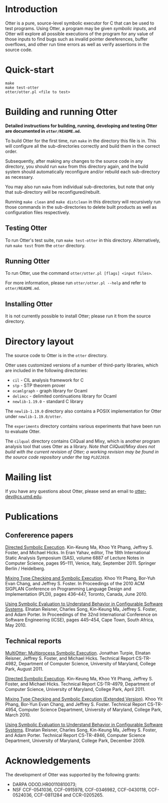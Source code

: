 Introduction
============

Otter is a pure, source-level symbolic executor for C that can be used to
test programs. Using Otter, a program may be given _symbolic inputs_, and
Otter will explore all possible executions of the program for any value of
those inputs to find bugs such as invalid pointer dereferences, buffer
overflows, and other run time errors as well as verify assertions in the
source code.


Quick-start
=================

    make
    make test-otter
    otter/otter.pl <file to test>


Building and running Otter
==========================

**Detailed instructions for building, running, developing and testing Otter
are documented in `otter/README.md`.**

To build Otter for the first time, run `make` in the directory this file is in.
This will configure all the sub-directories correctly and build them in the
correct order.

Subsequently, after making any changes to the source code in any directory,
you should run `make` from this directory again, and the build system
should automatically reconfigure and/or rebuild each sub-directory as
necessary.

You may also run `make` from individual sub-directories, but note that only
that sub-directory will be reconfigured/rebuilt.

Running `make clean` and `make distclean` in this directory will recursively
run those commands in the sub-directories to delete built products as well
as configuration files respectively.


Testing Otter
-------------

To run Otter's test suite, run `make test-otter` in this directory.
Alternatively, run `make test` from the `otter` directory.


Running Otter
-------------

To run Otter, use the command `otter/otter.pl [flags] <input files>`.

For more information, please run `otter/otter.pl --help` and refer to
`otter/README.md`.


Installing Otter
----------------

It is not currently possible to install Otter; please run it from the source
directory.


Directory layout
=================

The source code to Otter is in the `otter` directory.

Otter uses customized versions of a number of third-party libraries, which
are included in the following directories:

* `cil` - CIL analysis framework for C
* `stp` - STP theorem prover
* `ocamlgraph` - graph library for Ocaml
* `delimcc` - delimited continuations library for Ocaml
* `newlib-1.19.0` - standard C library

The `newlib-1.19.0` directory also contains a POSIX implementation for Otter
under `newlib-1.19.0/otter`.

The `experiments` directory contains various experiments that have been run
to evaluate Otter.

The `cilqual` directory contains CilQual and Mixy, which is another program
analysis tool that uses Otter as a library. *Note that CilQual/Mixy does not
build with the current revision of Otter; a working revision may be found
in the source code repository under the tag `PLDI2010`.*


Mailing list
============

If you have any questions about Otter, please send an email to
<otter-dev@cs.umd.edu>.


Publications
============

Confererence papers
-------------------

[Directed Symbolic Execution](http://dx.doi.org/10.1007/978-3-642-23702-7_11).
Kin-Keung Ma, Khoo Yit Phang, Jeffrey S. Foster, and Michael Hicks.
In Eran Yahav, editor, The 18th International Static Analysis Symposium (SAS),
volume 6887 of Lecture Notes in Computer Science, pages 95–111, Venice, Italy,
September 2011. Springer Berlin / Heidelberg.

[Mixing Type Checking and Symbolic Execution](http://dx.doi.org/10.1145/1806596.1806645).
Khoo Yit Phang, Bor-Yuh Evan Chang, and Jeffrey S. Foster.
In Proceedings of the 2010 ACM SIGPLAN Conference on Programming Language
Design and Implementation (PLDI), pages 436–447, Toronto, Canada, June 2010.

[Using Symbolic Evaluation to Understand Behavior in Configurable Software Systems](http://dx.doi.org/10.1145/1806799.1806864).
Elnatan Reisner, Charles Song, Kin-Keung Ma, Jeffrey S. Foster,
and Adam Porter.
In Proceedings of the 32nd International Conference on Software Engineering
(ICSE), pages 445–454, Cape Town, South Africa, May 2010.


Technical reports
-----------------

[MultiOtter: Multiprocess Symbolic Execution](http://dx.doi.org/1903/11860).
Jonathan Turpie, Elnatan Reisner, Jeffrey S. Foster, and Michael Hicks.
Technical Report CS-TR-4982, Department of Computer Science,
University of Maryland, College Park, August 2011.

[Directed Symbolic Execution](http://dx.doi.org/1903/11860).
Kin-Keung Ma, Khoo Yit Phang, Jeffrey S. Foster, and Michael Hicks.
Technical Report CS-TR-4979, Department of Computer Science,
University of Maryland, College Park, April 2011.

[Mixing Type Checking and Symbolic Execution (Extended Version)](http://dx.doi.org/1903/10115).
Khoo Yit Phang, Bor-Yun Evan Chang, and Jeffrey S. Foster.
Technical Report CS-TR-4954, Computer Science Department,
University of Maryland, College Park, March 2010.

[Using Symbolic Evaluation to Understand Behavior in Configurable Software Systems](http://dx.doi.org/1903/9779).
Elnatan Reisner, Charles Song, Kin-Keung Ma, Jeffrey S. Foster,
and Adam Porter.
Technical Report CS-TR-4946, Computer Science Department,
University of Maryland, College Park, December 2009.


Acknowledgements
================

The development of Otter was supported by the following grants:

* DARPA ODOD.HR00110810073;
* NSF CCF-0541036, CCF-0915978, CCF-0346982, CCF-0430118, CCF-0524036,
  CCF-0811284 and CCR-0205265.

